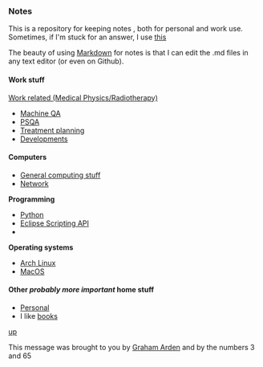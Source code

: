 ### Notes

This is a repository for keeping notes , both for personal and work use.  Sometimes, if I'm stuck for an answer, I use [this](https://chat.openai.com)

The beauty of using [Markdown](https://github.com/adam-p/markdown-here/wiki/Markdown-Cheatsheet) for notes is that I can edit the .md files in any text editor (or even on Github).

#### Work stuff

[Work related (Medical Physics/Radiotherapy)](./work/README.md)

- [Machine QA](./work/Machine%20QA.md)
- [PSQA](./work/psqa/README.md)
- [Treatment planning](./work/treatment_planning/README.md)
- [Developments](./work/Developments.md)
  
#### Computers

- [General computing stuff](./computing/README.md)
- [Network](./computing/network.md)

__Programming__

- [Python](./python/README.md)
- [Eclipse Scripting API](./esapi/README.md)
- 
__Operating systems__

- [Arch Linux](./arch_linux/README.md)
- [MacOS](./macos/README.md)

#### Other _probably more important_ home stuff

- [Personal](./personal/README.md)
- I like [books](./books/README.md)

[up](README.md)

This message was brought to you by [Graham Arden](<mailto:graham.arden@trigfa.org.uk>) and by the numbers 3 and 65
